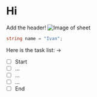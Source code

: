 # Hi
Add the  header!
![Image of sheet](https://octodex.github.com/images/yaktocat.png)
``` C#
string name = "Ivan";
```
Here is the task list: ->
- [ ] Start
- [ ] ...
- [ ] ...
- [ ] ...
- [ ] End
